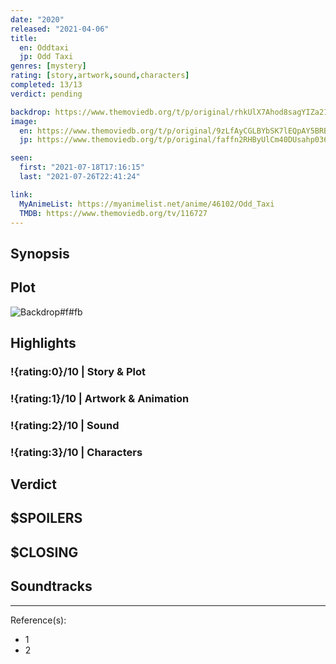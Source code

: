 ```yaml
---
date: "2020"
released: "2021-04-06"
title:
  en: Oddtaxi
  jp: Odd Taxi
genres: [mystery]
rating: [story,artwork,sound,characters]
completed: 13/13
verdict: pending

backdrop: https://www.themoviedb.org/t/p/original/rhkUlX7Ahod8sagYIZa21aHpglz.jpg
image:
  en: https://www.themoviedb.org/t/p/original/9zLfAyCGLBYbSK7lEQpAY5BRBrc.jpg
  jp: https://www.themoviedb.org/t/p/original/faffn2RHByUlCm40DUsahp036Nw.jpg

seen:
  first: "2021-07-18T17:16:15"
  last: "2021-07-26T22:41:24"

link:
  MyAnimeList: https://myanimelist.net/anime/46102/Odd_Taxi
  TMDB: https://www.themoviedb.org/tv/116727
---
```



## Synopsis

## Plot

![Backdrop#f#fb](https://www.themoviedb.org/t/p/original/vaH4XdNBXwhOpyBQx9sXfnUu0BJ.jpg "Source: TMDB")

## Highlights

### !{rating:0}/10 | Story & Plot

### !{rating:1}/10 | Artwork & Animation

### !{rating:2}/10 | Sound

### !{rating:3}/10 | Characters

## Verdict

## $SPOILERS

## $CLOSING

## Soundtracks

***
Reference(s):

- 1
- 2

